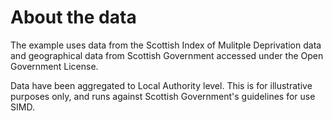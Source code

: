 # About the data
The example uses data from the Scottish Index of Mulitple Deprivation data and geographical data from Scottish Government accessed under the Open Government License.

Data have been aggregated to Local Authority level. This is for illustrative purposes only, and runs against Scottish Government's guidelines for use SIMD.
